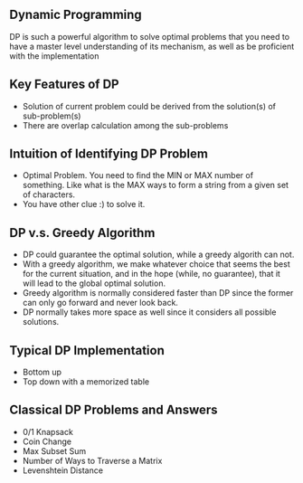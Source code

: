 ## Dynamic Programming
 DP is such a powerful algorithm to solve optimal problems that you need to have a master level understanding of its mechanism, as well as be proficient with the implementation

 ## Key Features of DP
 * Solution of current problem could be derived from the solution(s) of sub-problem(s)
 * There are overlap calculation among the sub-problems

 ## Intuition of Identifying DP Problem
 * Optimal Problem. You need to find the MIN or MAX number of something. Like what is the MAX ways to form a string from a given set of characters.
 * You have other clue :) to solve it.

 ## DP v.s. Greedy Algorithm
 * DP could guarantee the optimal solution, while a greedy algorith can not.
 * With a greedy algorithm, we make whatever choice that seems the best for the current situation, and in the hope (while, no guarantee), that it will lead to the global optimal solution.
 * Greedy algorithm is normally considered faster than DP since the former can only go forward and never look back.
 * DP normally takes more space as well since it considers all possible solutions.
 ## Typical DP Implementation
 * Bottom up
 * Top down with a memorized table
 ## Classical DP Problems and Answers
 * 0/1 Knapsack
 * Coin Change
 * Max Subset Sum
 * Number of Ways to Traverse a Matrix
 * Levenshtein Distance